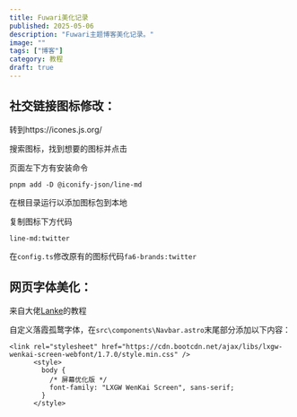 ```yaml
---
title: Fuwari美化记录
published: 2025-05-06
description: "Fuwari主题博客美化记录。"
image: ""
tags: ["博客"]
category: 教程
draft: true
---
```


## 社交链接图标修改：

转到https://icones.js.org/

搜索图标，找到想要的图标并点击

页面左下方有安装命令
```
pnpm add -D @iconify-json/line-md
```
在根目录运行以添加图标包到本地

复制图标下方代码
```
line-md:twitter
```
在`config.ts`修改原有的图标代码`fa6-brands:twitter`

## 网页字体美化：

来自大佬[Lanke](https://www.blueke.top/posts/107368/)的教程

自定义落霞孤鹜字体，在`src\components\Navbar.astro`末尾部分添加以下内容：
```
<link rel="stylesheet" href="https://cdn.bootcdn.net/ajax/libs/lxgw-wenkai-screen-webfont/1.7.0/style.min.css" />
      <style>
        body {
          /* 屏幕优化版 */
          font-family: "LXGW WenKai Screen", sans-serif;
        }
      </style>
```